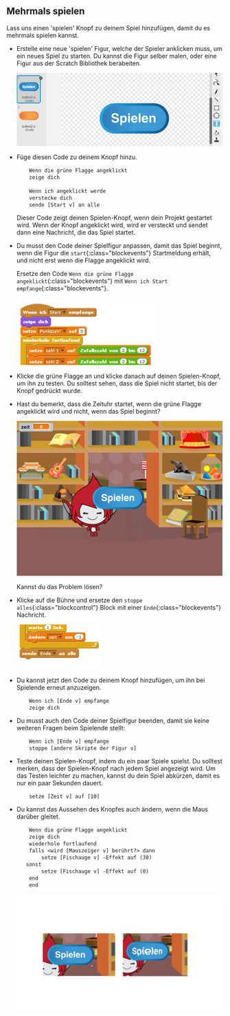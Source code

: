 ## Mehrmals spielen

Lass uns einen 'spielen' Knopf zu deinem Spiel hinzufügen, damit du es mehrmals spielen kannst.

+ Erstelle eine neue 'spielen' Figur, welche der Spieler anklicken muss, um ein neues Spiel zu starten. Du kannst die Figur selber malen, oder eine Figur aus der Scratch Bibliothek berabeiten.
    
    ![screenshot](images/brain-play.png)

+ Füge diesen Code zu deinem Knopf hinzu.
    
    ```blocks
        Wenn die grüne Flagge angeklickt
        zeige dich
    
        Wenn ich angeklickt werde
        verstecke dich
        sende [Start v] an alle
    ```
    
    Dieser Code zeigt deinen Spielen-Knopf, wenn dein Projekt gestartet wird. Wenn der Knopf angeklickt wird, wird er versteckt und sendet dann eine Nachricht, die das Spiel startet.

+ Du musst den Code deiner Spielfigur anpassen, damit das Spiel beginnt, wenn die Figur die `start`{:class="blockevents"} Startmeldung erhält, und nicht erst wenn die Flagge angeklickt wird.
    
    Ersetze den Code `Wenn die grüne Flagge angeklickt`{:class="blockevents"} mit `Wenn ich Start empfange`{:class="blockevents"}.
    
    ![screenshot](images/brain-start.png)

+ Klicke die grüne Flagge an und klicke danach auf deinen Spielen-Knopf, um ihn zu testen. Du solltest sehen, dass die Spiel nicht startet, bis der Knopf gedrückt wurde.

+ Hast du bemerkt, dass die Zeituhr startet, wenn die grüne Flagge angeklickt wird und nicht, wenn das Spiel beginnt?
    
    ![screenshot](images/brain-timer-bug.png)
    
    Kannst du das Problem lösen?

+ Klicke auf die Bühne und ersetze den `stoppe alles`{:class="blockcontrol"} Block mit einer `Ende`{:class="blockevents"} Nachricht.
    
    ![screenshot](images/brain-end.png)

+ Du kannst jetzt den Code zu deinem Knopf hinzufügen, um ihn bei Spielende erneut anzuzeigen.
    
    ```blocks
        Wenn ich [Ende v] empfange
        zeige dich
    ```

+ Du musst auch den Code deiner Spielfigur beenden, damit sie keine weiteren Fragen beim Spielende stellt:
    
    ```blocks
        Wenn ich [Ende v] empfange
        stoppe [andere Skripte der Figur v]
    ```

+ Teste deinen Spielen-Knopf, indem du ein paar Spiele spielst. Du solltest merken, dass der Spielen-Knopf nach jedem Spiel angezeigt wird. Um das Testen leichter zu machen, kannst du dein Spiel abkürzen, damit es nur ein paar Sekunden dauert.
    
    ```blocks
        setze [Zeit v] auf [10]
    ```

+ Du kannst das Aussehen des Knopfes auch ändern, wenn die Maus darüber gleitet.
    
    ```blocks
        Wenn die grüne Flagge angeklickt
        zeige dich
        wiederhole fortlaufend 
        falls <wird [Mauszeiger v] berührt?> dann
            setze [Fischauge v] -Effekt auf (30)
       sonst
            setze [Fischauge v] -Effekt auf (0)
        end
        end
    ```
    
    ![screenshot](images/brain-fisheye.png)